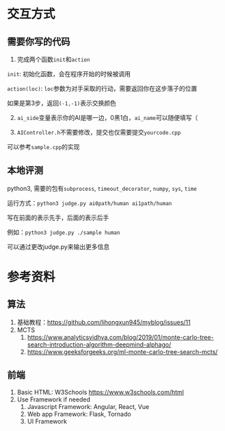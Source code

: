 # 交互方式

## 需要你写的代码
1. 完成两个函数`init`和`action`

`init`: 初始化函数，会在程序开始的时候被调用

`action(loc)`: `loc`参数为对手采取的行动，需要返回你在这步落子的位置

如果是第3步，返回`(-1,-1)`表示交换颜色

2. `ai_side`变量表示你的AI是哪一边，0黑1白，`ai_name`可以随便填写（

3. `AIController.h`不需要修改，提交也仅需要提交`yourcode.cpp`

可以参考`sample.cpp`的实现

## 本地评测

python3, 需要的包有`subprocess`, `timeout_decorator`, `numpy`, `sys`, `time`

运行方式：`python3 judge.py ai0path/human ai1path/human`

写在前面的表示先手，后面的表示后手

例如：`python3 judge.py ./sample human`

可以通过更改judge.py来输出更多信息

# 参考资料
## 算法
1. 基础教程：https://github.com/lihongxun945/myblog/issues/11
2. MCTS
   1. https://www.analyticsvidhya.com/blog/2019/01/monte-carlo-tree-search-introduction-algorithm-deepmind-alphago/
   2. https://www.geeksforgeeks.org/ml-monte-carlo-tree-search-mcts/

## 前端

1. Basic HTML: W3Schools https://www.w3schools.com/html
2. Use Framework if needed
   1. Javascript Framework: Angular, React, Vue
   2. Web app Framework: Flask, Tornado
   3. UI Framework

